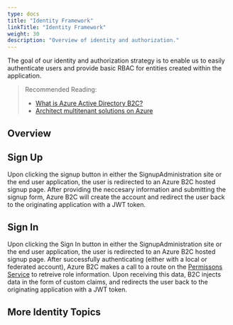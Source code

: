 ```yaml
---
type: docs
title: "Identity Framework"
linkTitle: "Identity Framework"
weight: 30
description: "Overview of identity and authorization."
---
```


The goal of our identity and authorization strategy is to enable us to easily authenticate users and provide basic RBAC for entities created within the application.

> Recommended Reading:
> * [What is Azure Active Directory B2C?](https://docs.microsoft.com/en-us/azure/active-directory-b2c/overview)
> * [Architect multitenant solutions on Azure](http://aka.ms/multitenancy)

## Overview

## Sign Up

Upon clicking the signup button in either the SignupAdministration site or the end user application, the user is redirected to an Azure B2C hosted signup page. After providing the neccesary information and submitting the signup form, Azure B2C will create the account and redirect the user back to the originating application with a JWT token. 

## Sign In

Upon clicking the Sign In button in either the SignupAdministration site or the end user application, the user is redirected to an Azure B2C hosted signup page. After successfully authenticating (either with a local or federated account), Azure B2C makes a call to a route on the [Permissons Service](permissions-service.md) to retreive role information. Upon receiving this data, B2C injects data in the form of custom claims, and redirects the user back to the originating application with a JWT token.

## More Identity Topics
